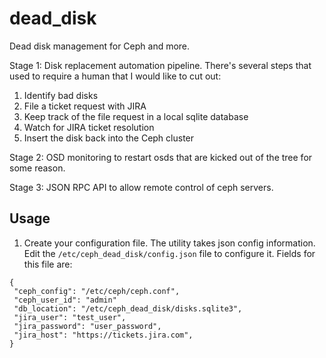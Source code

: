 # dead_disk
Dead disk management for Ceph and more.

Stage 1: Disk replacement automation pipeline. There's several steps that used to require a human that I would like to cut out:
1. Identify bad disks
2. File a ticket request with JIRA
3. Keep track of the file request in a local sqlite database
4. Watch for JIRA ticket resolution
5. Insert the disk back into the Ceph cluster

Stage 2: OSD monitoring to restart osds that are kicked out of the tree for some reason.

Stage 3: JSON RPC API to allow remote control of ceph servers.

## Usage
1. Create your configuration file.  The utility takes json config
information.  Edit the `/etc/ceph_dead_disk/config.json` file to configure it. Fields for this file are:
```
{
 "ceph_config": "/etc/ceph/ceph.conf",
 "ceph_user_id": "admin"
 "db_location": "/etc/ceph_dead_disk/disks.sqlite3",
 "jira_user": "test_user",
 "jira_password": "user_password",
 "jira_host": "https://tickets.jira.com",
}
```
